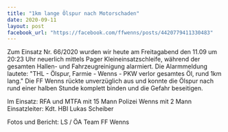 ```yaml
---
title: "1km lange Ölspur nach Motorschaden"
date: 2020-09-11
layout: post
facebook_url: "https://facebook.com/ffwenns/posts/4420779411330483"
---
```


Zum Einsatz Nr. 66/2020 wurden wir heute am Freitagabend den 11.09 um 20:23 Uhr neuerlich mittels Pager Kleineinsatzschleife, während der gesamten Hallen- und Fahrzeugreinigung alarmiert. Die Alarmmeldung lautete: "THL - Ölspur, Farmie - Wenns - PKW verlor gesamtes Öl, rund 1km lang." Die FF Wenns rückte unverzüglich aus und konnte die Ölspur nach rund einer halben Stunde komplett binden und die Gefahr beseitigen. 

Im Einsatz:
RFA und MTFA mit 15 Mann
Polizei Wenns mit 2 Mann
Einsatzleiter: Kdt. HBI Lukas Scheiber

Fotos und Bericht: LS / ÖA Team FF Wenns